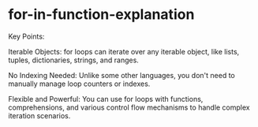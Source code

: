 # for-in-function-explanation
Key Points:

Iterable Objects: for loops can iterate over any iterable object, like lists, tuples, dictionaries, strings, and ranges.

No Indexing Needed: Unlike some other languages, you don't need to manually manage loop counters or indexes.

Flexible and Powerful: You can use for loops with functions, comprehensions, and various control flow mechanisms to handle complex iteration scenarios.
